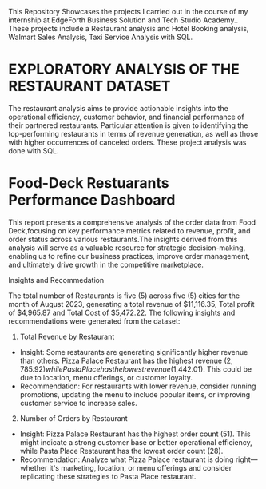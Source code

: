 This Repository Showcases the projects I carried out in the course of my internship at EdgeForth Business Solution and Tech Studio Academy.. 
These projects include a Restaurant analysis and Hotel Booking analysis, Walmart Sales Analysis, Taxi Service Analysis with SQL. 

# EXPLORATORY ANALYSIS OF THE RESTAURANT DATASET
The restaurant analysis aims to provide actionable insights into the  operational efficiency, customer behavior, and financial performance of their partnered restaurants. Particular attention is given to identifying the top-performing restaurants in terms of revenue generation, as well as those with higher occurrences of canceled orders. These project analysis was done with SQL. 

# Food-Deck Restuarants Performance Dashboard
This report presents a comprehensive analysis of the order data from Food Deck,focusing on key performance metrics related to revenue, profit, and order status across various restaurants.The insights derived from this analysis will serve as a valuable resource for strategic decision-making, enabling us to refine our business practices, improve order management, and ultimately drive growth in the competitive marketplace.

Insights and Recommedation

The total number of Restaurants is five (5) across five (5) cities for the month of August 2023, generating a total revenue of $11,116.35, Total profit of $4,965.87 and Total Cost of $5,472.22. The following insights and recommendations were generated from the dataset:
1. Total Revenue by Restaurant
- Insight: Some restaurants are generating significantly higher revenue than others. Pizza Palace Restaurant has the highest revenue ($2,785.92) while Pasta Place has the 
  lowest revenue ($1,442.01). This could be due to location, menu offerings, or customer loyalty.
- Recommendation: For restaurants with lower revenue, consider running promotions, updating the menu to include popular items, or improving customer service to increase 
  sales.
2. Number of Orders by Restaurant
- Insight: Pizza Palace Restaurant has the highest order count (51). This might indicate a strong customer base or better operational efficiency, while Pasta Place 
  Restaurant has the lowest order count (28).
- Recommendation: Analyze what Pizza Palace restaurant is doing right—whether it's marketing, location, or menu offerings and consider replicating these strategies to Pasta 
  Place restaurant.

